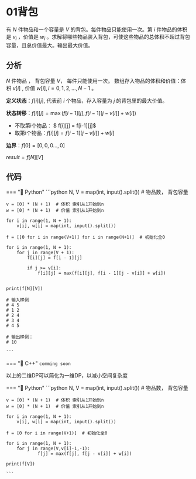 # 01背包

有 $N$ 件物品和一个容量是 $V$ 的背包。每件物品只能使用一次。第 $i$ 件物品的体积是 $v_i$ ，价值是 $w_i$ 。求解将哪些物品装入背包，可使这些物品的总体积不超过背包容量，且总价值最大。输出最大价值。

## 分析

$N$ 件物品 ， 背包容量 $V$， 每件只能使用一次。
数组存入物品的体积和价值：体积 $v[i]$ , 价值 $w[i],i = 0 , 1 , 2 , . . . , N − 1$ 。

**定义状态**：$f[i][j]$, 代表前 $i$ 个物品，存入容量为 $j$ 的背包里的最大价值。

**状态转移**：$f[i][j] = \max{(f[i-1][j],f[i-1][j-v[i]] + w[i])}$

- 不取第i个物品： $ f[i][j] = f[i-1][j]$
- 取第i个物品：$f[i][j] = f[i-1][j-v[i]] + w[i]$

**边界**：$f[0] = [0,0,0...,0]$

$result = f[N][V]$



## 代码

=== "🔵 Python"
    ```python
    N, V = map(int, input().split())  # 物品数， 背包容量

    v = [0] * (N + 1)  # 体积 索引从1开始到n
    w = [0] * (N + 1)  # 价值 索引从1开始到n

    for i in range(1, N + 1):
        v[i], w[i] = map(int, input().split())

    f = [[0 for i in range(V+1)] for i in range(N+1)]  # 初始化全0

    for i in range(1, N + 1):
        for j in range(V + 1):
            f[i][j] = f[i - 1][j]

            if j >= v[i]:
                f[i][j] = max(f[i][j], f[i - 1][j - v[i]] + w[i])


    print(f[N][V])

    # 输入样例
    # 4 5
    # 1 2
    # 2 4
    # 3 4
    # 4 5

    # 输出样例：
    # 10

    ```

=== "🔴 C++"
    ```
    comming soon
    ```

以上的二维DP可以简化为一维DP，以减小空间复杂度


=== "🔵 Python"
    ```python
    N, V = map(int, input().split())  # 物品数， 背包容量

    v = [0] * (N + 1)  # 体积 索引从1开始到n
    w = [0] * (N + 1)  # 价值 索引从1开始到n

    for i in range(1, N + 1):
        v[i], w[i] = map(int, input().split())

    f = [0 for i in range(V+1)]  # 初始化全0

    for i in range(1, N + 1):
        for j in range(V,v[i]-1,-1):
                f[j] = max(f[j], f[j - v[i]] + w[i])

    print(f[V])

    ```
